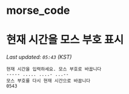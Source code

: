# morse_code
# 현재 시간을 모스 부호 표시
<!-- MORSE_TIME_START -->
_Last updated: `05:43` (KST)_

```
현재 시간을 입력하세요. 모스 부호로 바꿉니다
----- ..... ....- ...--
모스 부호를 다시 현재 시간으로 바꿉니다
0543
```
<!-- MORSE_TIME_END -->

